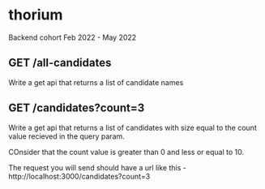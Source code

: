 # thorium
Backend cohort Feb 2022 - May 2022

## GET /all-candidates
Write a get api that returns a list of candidate names 


## GET /candidates?count=3
Write a get api that returns a list of candidates with size equal to the count value recieved in the query param.

COnsider that the count value is greater than 0 and less or equal to 10.

The request you will send should have a url like this - http://localhost:3000/candidates?count=3

